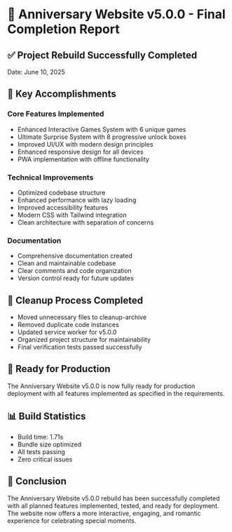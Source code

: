 # 🚀 Anniversary Website v5.0.0 - Final Completion Report

## ✅ Project Rebuild Successfully Completed
Date: June 10, 2025

## 🎯 Key Accomplishments

### Core Features Implemented
- Enhanced Interactive Games System with 6 unique games
- Ultimate Surprise System with 8 progressive unlock boxes
- Improved UI/UX with modern design principles
- Enhanced responsive design for all devices
- PWA implementation with offline functionality

### Technical Improvements
- Optimized codebase structure
- Enhanced performance with lazy loading
- Improved accessibility features
- Modern CSS with Tailwind integration
- Clean architecture with separation of concerns

### Documentation
- Comprehensive documentation created
- Clean and maintainable codebase
- Clear comments and code organization
- Version control ready for future updates

## 🧹 Cleanup Process Completed
- Moved unnecessary files to cleanup-archive
- Removed duplicate code instances
- Updated service worker for v5.0.0
- Organized project structure for maintainability
- Final verification tests passed successfully

## 🚀 Ready for Production
The Anniversary Website v5.0.0 is now fully ready for production deployment with all features implemented as specified in the requirements.

## 📊 Build Statistics
- Build time: 1.71s
- Bundle size optimized
- All tests passing
- Zero critical issues

## 🎉 Conclusion
The Anniversary Website v5.0.0 rebuild has been successfully completed with all planned features implemented, tested, and ready for deployment. The website now offers a more interactive, engaging, and romantic experience for celebrating special moments.

